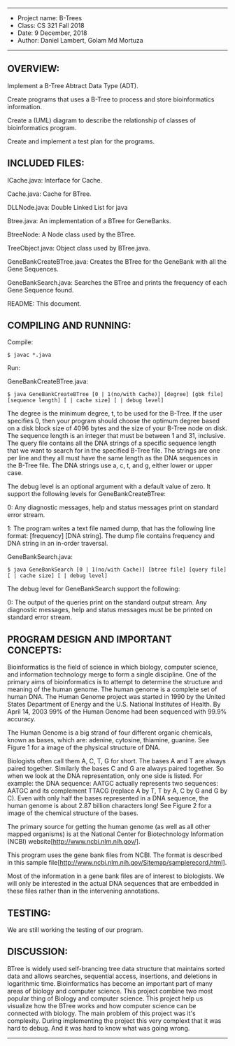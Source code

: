 ****************
* Project name: B-Trees
* Class: CS 321 Fall 2018
* Date: 9 December, 2018 
* Author: Daniel Lambert, Golam Md Mortuza
**************** 

OVERVIEW:
----------------------------------------------------------------------------

 Implement a B-Tree Abtract Data Type (ADT).

 Create programs that uses a B-Tree to process and store bioinformatics information.

 Create a (UML) diagram to describe the relationship of classes of bioinformatics program.

 Create and implement a test plan for the programs.


INCLUDED FILES:
---------------------------------------------------------------------------- 

 ICache.java: Interface for Cache.
 
 Cache.java: Cache for BTree.

 DLLNode.java: Double Linked List for java

 Btree.java: An implementation of a BTree for GeneBanks.

 BtreeNode: A Node class used by the BTree.

 TreeObject.java: Object class used by BTree.java.

 GeneBankCreateBTree.java: Creates the BTree for the GeneBank with all the Gene Sequences.

 GeneBankSearch.java: Searches the BTree and prints the frequency of each Gene Sequence found.

 README: This document.


COMPILING AND RUNNING:
----------------------------------------------------------------------------

 Compile:

  ```$ javac *.java```

 Run:

 GeneBankCreateBTree.java:

  ```$ java GeneBankCreateBTree [0 | 1(no/with Cache)] [degree] [gbk file] [sequence length] [ | cache size] [ | debug level]```

   The degree is the minimum degree, t, to be used for the B-Tree. If the user specifies 0, then your program should choose the optimum degree based on a disk block size of 4096 bytes and the size of your B-Tree node on disk.
   The sequence length is an integer that must be between 1 and 31, inclusive. The query file contains all the DNA strings of a specific sequence length that we want to search for in the specified B-Tree file. The strings are one per line and they all must have the same length as the DNA sequences in the B-Tree file. The DNA strings use a, c, t, and g, either lower or upper case.

   The debug level is an optional argument with a default value of zero. It support the following levels for GeneBankCreateBTree:

   0: Any diagnostic messages, help and status messages print on standard error stream.

   1: The program writes a text file named dump, that has the following line format: [frequency] [DNA string]. The dump file contains frequency and DNA string in an in-order traversal.

 GeneBankSearch.java:

  ```$ java GeneBankSearch [0 | 1(no/with Cache)] [btree file] [query file] [ | cache size] [ | debug level]```

  The debug level for GeneBankSearch support the following:
   
   0: The output of the queries print on the standard output stream. Any diagnostic messages, help and status messages must be be printed on standard error stream.




PROGRAM DESIGN AND IMPORTANT CONCEPTS:
----------------------------------------------------------------------------

 Bioinformatics is the field of science in which biology, computer science, and information technology merge to form a single discipline. One of the primary aims of bioinformatics is to attempt to determine the structure and meaning of the human genome. The human genome is a complete set of human DNA. The Human Genome project was started in 1990 by the United States Department of Energy and the U.S. National Institutes of Health. By April 14, 2003 99% of the Human Genome had been sequenced with 99.9% accuracy.

 The Human Genome is a big strand of four different organic chemicals, known as bases, which are: adenine, cytosine, thiamine, guanine. See Figure 1 for a image of the physical structure of DNA.

 Biologists often call them A, C, T, G for short. The bases A and T are always paired together. Similarly the bases C and G are always paired together. So when we look at the DNA representation, only one side is listed. For example: the DNA sequence: AATGC actually represents two sequences: AATGC and its complement TTACG (replace A by T, T by A, C by G and G by C). Even with only half the bases represented in a DNA sequence, the human genome is about 2.87 billion characters long! See Figure 2 for a image of the chemical structure of the bases.
 
 The primary source for getting the human genome (as well as all other mapped organisms) is at the National Center for Biotechnology Information (NCBI) website[http://www.ncbi.nlm.nih.gov/].

 This program uses the gene bank files from NCBI. The format is described in this sample file[http://www.ncbi.nlm.nih.gov/Sitemap/samplerecord.html].

 Most of the information in a gene bank files are of interest to biologists. We will only be interested in the actual DNA sequences that are embedded in these files rather than in the intervening annotations.




TESTING:
----------------------------------------------------------------------------

 We are still working the testing of our program.



DISCUSSION:
----------------------------------------------------------------------------

 BTree is widely used self-brancing tree data structure that maintains sorted data and allows searches, sequential access, insertions, and deletions in logarithmic time. Bioinformatics has become an important part of many areas of biology and computer science. This project combine two most popular thing of Biology and computer science. This project help us visualize how the BTree works and how computer science can be connected with biology. The main problem of this project was it's complexity. During implementing the project this very complext that it was hard to debug. And it was hard to know what was going wrong.

 
----------------------------------------------------------------------------